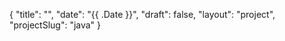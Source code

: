{
    "title": "",
    "date": "{{ .Date }}",
    "draft": false,
    "layout": "project",
    "projectSlug": "java"
}